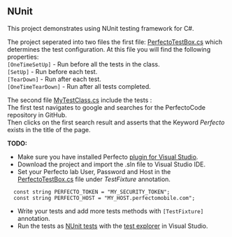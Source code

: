 ## NUnit

This project demonstrates using NUnit testing framework for C#.

The project seperated into two files the first file: [PerfectoTestBox.cs](PerfectoTestBox.cs) which determines the test configuration.
At this file you will find the following properties:<br/>
`[OneTimeSetUp]` - Run before all the tests in the class.<br/>
`[SetUp]` - Run before each test. <br/>
`[TearDown]` - Run after each test.<br/>
`[OneTimeTearDown]` - Run after all tests completed.

The second file [MyTestClass.cs](MyTestClass.cs) include the tests : <br/>
The first test navigates to google and searches for the PerfectoCode repository in GitHub.<br/>
Then clicks on the first search result and asserts that the Keyword *Perfecto* exists in the title of the page. 

**TODO:**
- Make sure you have installed Perfecto [plugin for Visual Studio](https://www.perfectomobile.com/integrations/continuous-quality-integrated-visual-studio).
- Download the project and import the .sln file to Visual Studio IDE.
- Set your Perfecto lab User, Password and Host in the [PerfectoTestBox.cs](PerfectoTestBox.cs) file under *TestFixture* annotation.
```Csharp
  const string PERFECTO_TOKEN = "MY_SECURITY_TOKEN";
  const string PERFECTO_HOST = "MY_HOST.perfectomobile.com";
```
- Write your tests and add more tests methods with `[TestFixture]` annotation. 
- Run the tests as [NUnit tests](https://www.nuget.org/packages/NUnit/) with the [test explorer](https://msdn.microsoft.com/en-us/library/hh270865.aspx) in Visual Studio.
